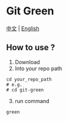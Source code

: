 # Git Green

[中文](README_zh.md) | [English](README.md)

## How to use ?

1. Download
2. Into your repo path
```shell
cd your_repo_path
# e.g.
# cd git-green
```
3. run command
```shell
green
```
